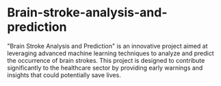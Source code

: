 # Brain-stroke-analysis-and-prediction
"Brain Stroke Analysis and Prediction" is an innovative project aimed at leveraging advanced machine learning techniques to analyze and predict the occurrence of brain strokes. This project is designed to contribute significantly to the healthcare sector by providing early warnings and insights that could potentially save lives.
